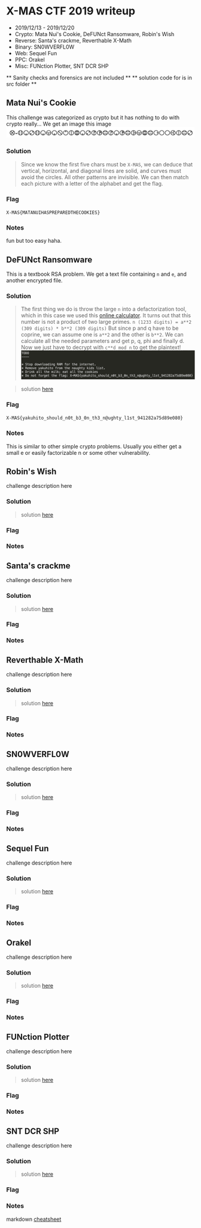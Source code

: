 # X-MAS CTF 2019 writeup
* 2019/12/13 - 2019/12/20
* Crypto: Mata Nui's Cookie, DeFUNct Ransomware, Robin's Wish
* Reverse: Santa's crackme, Reverthable X-Math
* Binary: SN0WVERFL0W
* Web: Sequel Fun
* PPC: Orakel
* Misc: FUNction Plotter, SNT DCR SHP

** Sanity checks and forensics are not included **
** solution code for is in src folder **

## Mata Nui's Cookie
This challenge was categorized as crypto but it has nothing to do with crypto really...
We get an image this image
![](src/matanui.png)

### Solution
> Since we know the first five chars must be `X-MAS`, we can deduce that vertical, horizontal, and diagonal lines are solid, and curves must avoid the circles. All other patterns are invisible. We can then match each picture with a letter of the alphabet and get the flag.

### Flag
`X-MAS{MATANUIHASPREPAREDTHECOOKIES}`

### Notes
fun but too easy haha.

## DeFUNct Ransomware
This is a textbook RSA problem. We get a text file containing `n` and `e`, and another encrypted file.

### Solution
> The first thing we do is throw the large `n` into a defactorization tool, which in this case we used this [online calculator](https://www.alpertron.com.ar/ECM.HTM). It turns out that this number is not a product of two large primes. 
`n (1233 digits) = a**2 (309 digits) * b**2 (309 digits)`
> But since p and q have to be coprine, we can assume one is `a**2` and the other is `b**2`. We can calculate all the needed parameters and get p, q, phi and finally d. Now we just have to decrypt with `c**d mod n` to get the plaintext!
![](src/todolist.png)

> solution [here](src/rsa.py)
### Flag
`X-MAS{yakuhito_should_n0t_b3_0n_th3_n@ughty_l1st_941282a75d89e080}`

### Notes
This is similar to other simple crypto problems. Usually you either get a small e or easily factorizable n or some other vulnerability.

## Robin's Wish
challenge description here

### Solution

> solution [here](src/AAAA.py)
### Flag

### Notes

## Santa's crackme
challenge description here

### Solution

> solution [here](src/AAAA.py)
### Flag

### Notes

## Reverthable X-Math
challenge description here

### Solution

> solution [here](src/AAAA.py)
### Flag

### Notes

## SN0WVERFL0W
challenge description here

### Solution

> solution [here](src/AAAA.py)
### Flag

### Notes

## Sequel Fun
challenge description here

### Solution

> solution [here](src/AAAA.py)
### Flag

### Notes

## Orakel
challenge description here

### Solution

> solution [here](src/AAAA.py)
### Flag

### Notes

## FUNction Plotter
challenge description here

### Solution

> solution [here](src/AAAA.py)
### Flag

### Notes

## SNT DCR SHP
challenge description here

### Solution

> solution [here](src/AAAA.py)
### Flag

### Notes



markdown [cheatsheet](https://github.com/adam-p/markdown-here/wiki/Markdown-Cheatsheet)
